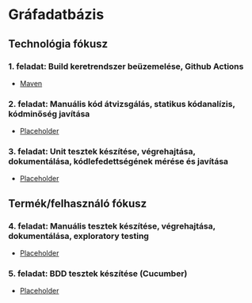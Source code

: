# Gráfadatbázis

## Technológia fókusz

### 1. feladat: Build keretrendszer beüzemelése, Github Actions
- [Maven](maven.md)

### 2. feladat: Manuális kód átvizsgálás, statikus kódanalízis, kódminőség javítása
- [Placeholder]()

### 3. feladat: Unit tesztek készítése, végrehajtása, dokumentálása, kódlefedettségének mérése és javítása
- [Placeholder]()

## Termék/felhasználó fókusz

### 4. feladat: Manuális tesztek készítése, végrehajtása, dokumentálása, exploratory testing
- [Placeholder]()

### 5. feladat: BDD tesztek készítése (Cucumber)
- [Placeholder]()
